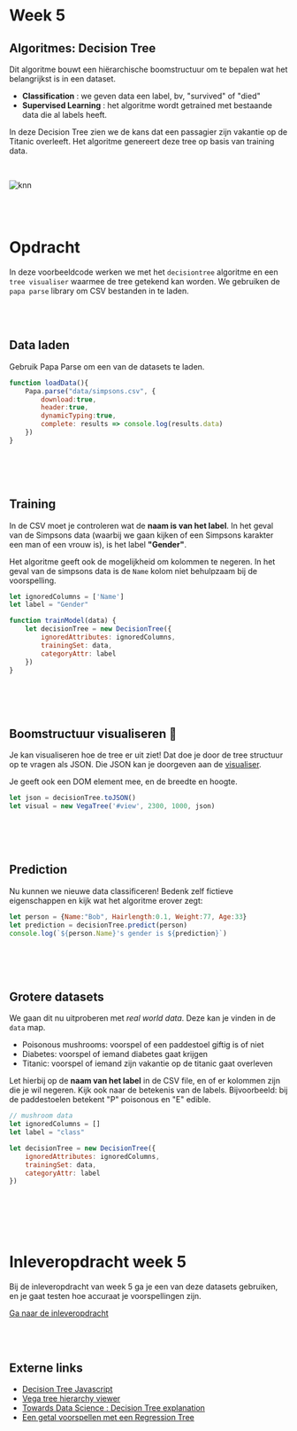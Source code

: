 # Week 5

## Algoritmes: Decision Tree

Dit algoritme bouwt een hiërarchische boomstructuur om te bepalen wat het belangrijkst is in een dataset. 

- **Classification** : we geven data een label, bv, "survived" of "died"
- **Supervised Learning** : het algoritme wordt getrained met bestaande data die al labels heeft.

In deze Decision Tree zien we de kans dat een passagier zijn vakantie op de Titanic overleeft. Het algoritme genereert deze tree op basis van training data.

<br>

![knn](../images/titanic.png)

<br>
<br>

# Opdracht

In deze voorbeeldcode werken we met het `decisiontree` algoritme en een `tree visualiser` waarmee de tree getekend kan worden. We gebruiken de `papa parse` library om CSV bestanden in te laden.

<br>
<br>

## Data laden

Gebruik Papa Parse om een van de datasets te laden. 

```javascript
function loadData(){
    Papa.parse("data/simpsons.csv", {
        download:true,
        header:true, 
        dynamicTyping:true,
        complete: results => console.log(results.data)
    })
}
```

<br>
<br>
<br>

## Training

In de CSV moet je controleren wat de **naam is van het label**. In het geval van de Simpsons data (waarbij we gaan kijken of een Simpsons karakter een man of een vrouw is), is het label **"Gender"**. 

Het algoritme geeft ook de mogelijkheid om kolommen te negeren. In het geval van de simpsons data is de `Name` kolom niet behulpzaam bij de voorspelling.

```javascript
let ignoredColumns = ['Name']
let label = "Gender"

function trainModel(data) {
    let decisionTree = new DecisionTree({
        ignoredAttributes: ignoredColumns,
        trainingSet: data,
        categoryAttr: label
    })
}
```

<br>
<br>
<br>

## Boomstructuur visualiseren 🌳 

Je kan visualiseren hoe de tree er uit ziet! Dat doe je door de tree structuur op te vragen als JSON. Die JSON kan je doorgeven aan de [visualiser](https://vega.github.io/vega/examples/tree-layout/). 

Je geeft ook een DOM element mee, en de breedte en hoogte.

```javascript
let json = decisionTree.toJSON()
let visual = new VegaTree('#view', 2300, 1000, json)
```

<br>
<br>
<br>

## Prediction

Nu kunnen we nieuwe data classificeren! Bedenk zelf fictieve eigenschappen en kijk wat het algoritme erover zegt:

```javascript
let person = {Name:"Bob", Hairlength:0.1, Weight:77, Age:33}
let prediction = decisionTree.predict(person)
console.log(`${person.Name}'s gender is ${prediction}`)
```
<br>
<br>
<br>

## Grotere datasets

We gaan dit nu uitproberen met *real world data*. Deze kan je vinden in de `data` map.

- Poisonous mushrooms: voorspel of een paddestoel giftig is of niet
- Diabetes: voorspel of iemand diabetes gaat krijgen
- Titanic: voorspel of iemand zijn vakantie op de titanic gaat overleven

Let hierbij op de **naam van het label** in de CSV file, en of er kolommen zijn die je wil negeren. Kijk ook naar de betekenis van de labels. Bijvoorbeeld: bij de paddestoelen betekent "P" poisonous en "E" edible.

```javascript
// mushroom data
let ignoredColumns = []
let label = "class"

let decisionTree = new DecisionTree({
    ignoredAttributes: ignoredColumns,
    trainingSet: data,
    categoryAttr: label     
})
```


<br>
<br>
<br>
<br>

# Inleveropdracht week 5

Bij de inleveropdracht van week 5 ga je een van deze datasets gebruiken, en je gaat testen hoe accuraat je voorspellingen zijn.

[Ga naar de inleveropdracht](./inleveropdracht.md)

<br>
<br>

## Externe links

- [Decision Tree Javascript](https://github.com/lagodiuk/decision-tree-js)
- [Vega tree hierarchy viewer](https://vega.github.io/vega/examples/tree-layout/)
- [Towards Data Science : Decision Tree explanation](https://towardsdatascience.com/decision-trees-in-machine-learning-641b9c4e8052/)
- [Een getal voorspellen met een Regression Tree](https://winkjs.org/wink-regression-tree/)
